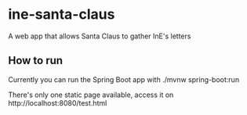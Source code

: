 # ine-santa-claus
A web app that allows Santa Claus to gather InE's letters

## How to run
Currently you can run the Spring Boot app with ./mvnw spring-boot:run

There's only one static page available, access it on http://localhost:8080/test.html
